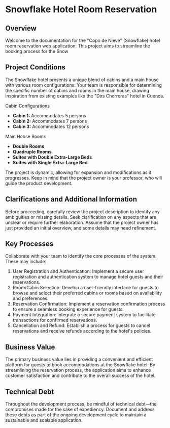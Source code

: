 # Snowflake Hotel Room Reservation

## Overview
Welcome to the documentation for the "Copo de Nieve" (Snowflake) hotel room reservation web application. This project aims to streamline the booking process for the Snow


## Project Conditions
The Snowflake hotel presents a unique blend of cabins and a main house with various room configurations. Your team is responsible for determining the specific number of cabins and rooms in the main house, drawing inspiration from existing examples like the "Dos Chorreras" hotel in Cuenca.

Cabin Configurations
- **Cabin 1:** Accommodates 5 persons
- **Cabin 2:** Accommodates 7 persons
- **Cabin 3:** Accommodates 12 persons
  
Main House Rooms
- **Double Rooms**
- **Quadruple Rooms**
- **Suites with Double Extra-Large Beds**
- **Suites with Single Extra-Large Bed**

The project is dynamic, allowing for expansion and modifications as it progresses. Keep in mind that the project owner is your professor, who will guide the product development.

## Clarifications and Additional Information
Before proceeding, carefully review the project description to identify any ambiguities or missing details. Seek clarification on any aspects that are unclear or require further elaboration. Assume that the project owner has just provided an initial overview, and some details may need refinement.

## Key Processes
Collaborate with your team to identify the core processes of the system. These may include:

1. User Registration and Authentication: Implement a secure user registration and authentication system to manage hotel guests and their reservations.
2. Room/Cabin Selection: Develop a user-friendly interface for guests to browse and select their preferred cabins or rooms based on availability and preferences.
3. Reservation Confirmation: Implement a reservation confirmation process to ensure a seamless booking experience for guests.
4. Payment Integration: Integrate a secure payment system to facilitate transactions for confirmed reservations.
5. Cancellation and Refund: Establish a process for guests to cancel reservations and receive refunds according to the hotel's policies.

## Business Value
The primary business value lies in providing a convenient and efficient platform for guests to book accommodations at the Snowflake hotel. By streamlining the reservation process, the application aims to enhance customer satisfaction and contribute to the overall success of the hotel.

## Technical Debt
Throughout the development process, be mindful of technical debt—the compromises made for the sake of expediency. Document and address these debts as part of the ongoing development cycle to maintain a sustainable and scalable application.
